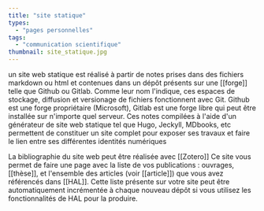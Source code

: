 ```yaml
---
title: "site statique"
types:
  - "pages personnelles"
tags:
  - "communication scientifique"
thumbnail: site_statique.jpg
---
```

un site web statique est réalisé à partir de notes prises dans des fichiers markdown ou html et contenues dans un dépôt présents sur une [[forge]] telle que Github ou Gitlab. Comme leur nom l'indique, ces espaces de stockage, diffusion et versionage de fichiers fonctionnent avec Git. Github est une forge propriétaire (Microsoft), Gitlab est une forge libre qui peut être installée sur n'importe quel serveur. Ces notes compilées à l'aide d'un générateur de site web statique tel que Hugo, Jeckyll, MDbooks, etc permettent de constituer un site complet pour exposer ses travaux et faire le lien entre ses différentes identités numériques

La bibliographie du site web peut être réalisée avec [[Zotero]]
Ce site vous permet de faire une page avec la liste de vos publications : ouvrages, [[thèse]], et l'ensemble des articles (voir [[article]]) que vous avez référencés dans [[HAL]]. Cette liste présente sur votre site peut être automatiquement incrémentée à chaque nouveau dépôt si vous utilisez les fonctionnalités de HAL pour la produire. 
